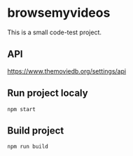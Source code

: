 # browsemyvideos

This is a small code-test project.

## API

https://www.themoviedb.org/settings/api

## Run project localy

`npm start`

## Build project

`npm run build`
